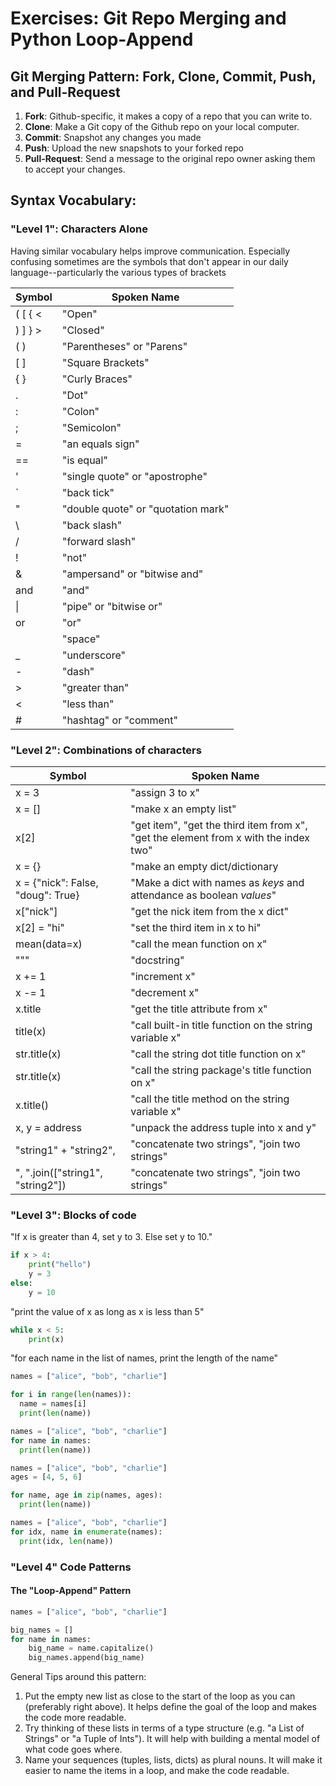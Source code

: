 
# Exercises: Git Repo Merging and Python Loop-Append

## Git Merging Pattern: Fork, Clone, Commit, Push, and Pull-Request

  1. **Fork**: Github-specific, it makes a copy of a repo that you can write to.
  2. **Clone**: Make a Git copy of the Github repo on your local computer.
  3. **Commit**: Snapshot any changes you made
  4. **Push**: Upload the new snapshots to your forked repo
  5. **Pull-Request**: Send a message to the original repo owner asking them to accept your changes.


## Syntax Vocabulary: 

### "Level 1": Characters Alone

Having similar vocabulary helps improve communication.  Especially confusing sometimes are the symbols that don't appear in our daily language--particularly the various types of brackets

| **Symbol**      | **Spoken Name** |
| ----------      | -------- |
|  \(  \[  \{  \< | "Open"  |
|  \)  \]  \}  \> | "Closed"  |
|  \(   \)        | "Parentheses" or "Parens" |
| \[  \]          | "Square Brackets" |
| \{  \}          | "Curly Braces"   |
|  \.             | "Dot" |
| \:              |  "Colon"  |
|  \;             |  "Semicolon"  |
|  \=          |   "an equals sign"      |
|  \=\=        |   "is equal"          |
| \'    |  "single quote" or "apostrophe"  |
| \`  | "back tick"  |
| \"    |   "double quote" or "quotation mark"   |
| \\  |  "back slash"  |
|  \/  | "forward slash"  |
| \!  | "not"  |
| \& | "ampersand" or "bitwise and"  |
| and | "and" |
| \|  | "pipe" or "bitwise or" |
| or | "or" |
|   | "space" |
| \_ | "underscore" |
|  \-  |  "dash"  |
|  \> |  "greater than"   |
|  \< |  "less than"   |
|  \#  | "hashtag" or "comment"  |


### "Level 2":  Combinations of characters

| **Symbol** | **Spoken Name** |
| ---------- | -------- |
|  x = 3  |  "assign 3 to x"  |
|  x = [] |  "make x an empty list"  |
  |  x[2]   |  "get item", "get the third item from x", "get the element from x with the index two" |
|  x = {}  | "make an empty dict/dictionary |
| x = {"nick": False, "doug": True} |  "Make a dict with names as *keys* and attendance as boolean *values*"  |
|  x["nick"]  | "get the nick item from the x dict"  |
| x[2] = "hi" | "set the third item in x to hi"  |
|   mean(data=x)  | "call the mean function on x" |
|  \"\"\"   |  "docstring" |
|  x += 1   | "increment x"    |
|  x -= 1   |  "decrement x"   |
|  x.title  |  "get the title attribute from x" |
|    title(x)    |  "call built-in title function on the string variable x" |
|    str.title(x)    |  "call the string dot title function on x" |
|    str.title(x)    |  "call the string package's title function on x" |
|    x.title()    |  "call the title method on the string variable x" |
|  x, y = address |  "unpack the address tuple into x and y" |
| "string1" + "string2",   |  "concatenate two strings", "join two strings" |
| ", ".join(["string1", "string2"])   |  "concatenate two strings", "join two strings" |

### "Level 3":  Blocks of code

"If x is greater than 4, set y to 3.  Else set y to 10."
```python
if x > 4:
    print("hello")
    y = 3
else:
    y = 10
```

"print the value of x as long as x is less than 5"
```python
while x < 5:
    print(x)
```

"for each name in the list of names, print the length of the name"
```python
names = ["alice", "bob", "charlie"]

for i in range(len(names)):
  name = names[i]
  print(len(name))
```

```python
names = ["alice", "bob", "charlie"]
for name in names:
  print(len(name))
```

```python
names = ["alice", "bob", "charlie"]
ages = [4, 5, 6]

for name, age in zip(names, ages):
  print(len(name))
```

```python
names = ["alice", "bob", "charlie"]
for idx, name in enumerate(names):
  print(idx, len(name))
```


### "Level 4" Code Patterns

#### The "Loop-Append" Pattern

```python
names = ["alice", "bob", "charlie"] 

big_names = []
for name in names:
    big_name = name.capitalize()
    big_names.append(big_name)
```

General Tips around this pattern:

  1. Put the empty new list as close to the start of the loop as you can (preferably right above).  It helps define the goal of the loop and makes the code more readable.
  2. Try thinking of these lists in terms of a type structure (e.g. "a List of Strings" or "a Tuple of Ints").  It will help with building a mental model of what code goes where.
  3. Name your sequences (tuples, lists, dicts) as plural nouns.  It will make it easier to name the items in a loop, and make the code readable.
